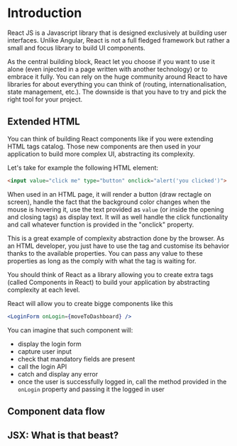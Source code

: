 # Introduction

React JS is a Javascript library that is designed exclusively at building user interfaces. Unlike Angular, React is not a full fledged framework but rather a small and focus library to build UI components.

As the central building block, React let you choose if you want to use it alone (even injected in a page written with another technology) or to embrace it fully. You can rely on the huge community around React to have libraries for about everything you can think of (routing, internationalisation, state management, etc.). The downside is that you have to try and pick the right tool for your project.

## Extended HTML

You can think of building React components like if you were extending HTML tags catalog. Those new components are then used in your application to build more complex UI, abstracting its complexity.

Let's take for example the following HTML element:

 ```html
 <input value="click me" type="button" onclick="alert('you clicked')"> 
 ```
 
 When used in an HTML page, it will render a button (draw rectagle on screen), handle the fact that the background color changes when the mouse is hovering it, use the text provided as ``value`` (or inside the opening and closing tags) as display text. It will as well handle the click functionality and call whatever function is provided in the "onclick" property.

 This is a great example of complexity abstraction done by the browser. As an HTML developer, you just have to use the tag and customise its behavior thanks to the available properties. You can pass any value to these properties as long as the comply with what the tag is waiting for.

 You should think of React as a library allowing you to create extra tags (called Components in React) to build your application by abstracting complexity at each level.

 React will allow you to create bigge components like this

 ```jsx
 <LoginForm onLogin={moveToDashboard} />
 ```

 You can imagine that such component will:
 - display the login form
 - capture user input
 - check that mandatory fields are present
 - call the login API
 - catch and display any error
 - once the user is successfully logged in, call the method provided in the `onLogin` property and passing it the logged in user

## Component data flow

## JSX: What is that beast?